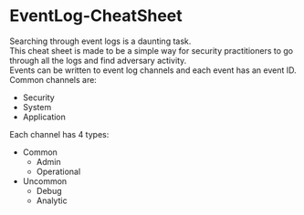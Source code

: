 # EventLog-CheatSheet
Searching through event logs is a daunting task.  
This cheat sheet is made to be a simple way for security practitioners to go through all the logs and find adversary activity.  
Events can be written to event log channels and each event has an event ID.   
Common channels are:  
* Security
* System
* Application  

Each channel has 4 types:  
* Common
	- Admin
	- Operational
* Uncommon
	- Debug
	- Analytic

